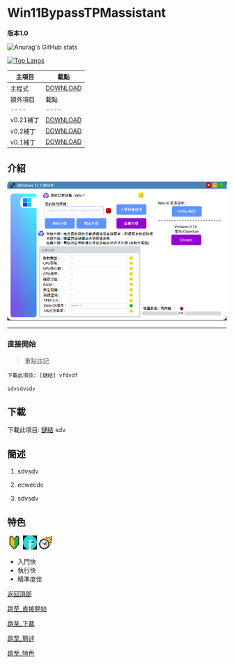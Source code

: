 # Win11BypassTPMassistant

**版本1.0**

![Anurag's GitHub stats](https://github-readme-stats.vercel.app/api?username=s104425108&show_icons=true&theme=radical&count_private=true&hide=contribs,prs)

[![Top Langs](https://github-readme-stats.vercel.app/api/top-langs/?username=s104425108&layout=compact&theme=gruvbox)](https://github.com/s104425108/github-readme-stats)

| 主項目 | 載點 |
|----|----|
| 主程式 | [DOWNLOAD](licenses/LICENSE.head-pose-estimation) |
| 額外項目 | 載點 |
|----|----|
| v0.21補丁 | [DOWNLOAD](licenses/LICENSE.head-pose-estimation) |
| v0.2補丁 | [DOWNLOAD](licenses/LICENSE.face-alignment) |
| v0.1補丁 | [DOWNLOAD](licenses/LICENSE.GazeTracking) |

## 介紹
![intro](readme_storage/intro.png)

---

### 直接開始

> 重點註記

```text
下載此項目: [鏈結] vfdvdf

```

`sdvsdvsdv`

## 下載
下載此項目: [鏈結](https://www.youtube.com/watch?v=ppMXtTbNnCs) sdv

## 簡述

1. sdvsdv

2. ecwecdc

3. sdvsdv

## 特色

![beginne](readme_storage/beginne.png)
![precise](readme_storage/precise.png)
![fast](readme_storage/fast.png)

- 入門快
- 執行快
- 精準度佳

[返回頂部](#Win11BypassTPMassistant)

[跳至_直接開始](#直接開始)

[跳至_下載](#下載)

[跳至_簡述](#簡述)

[跳至_特色](#特色)